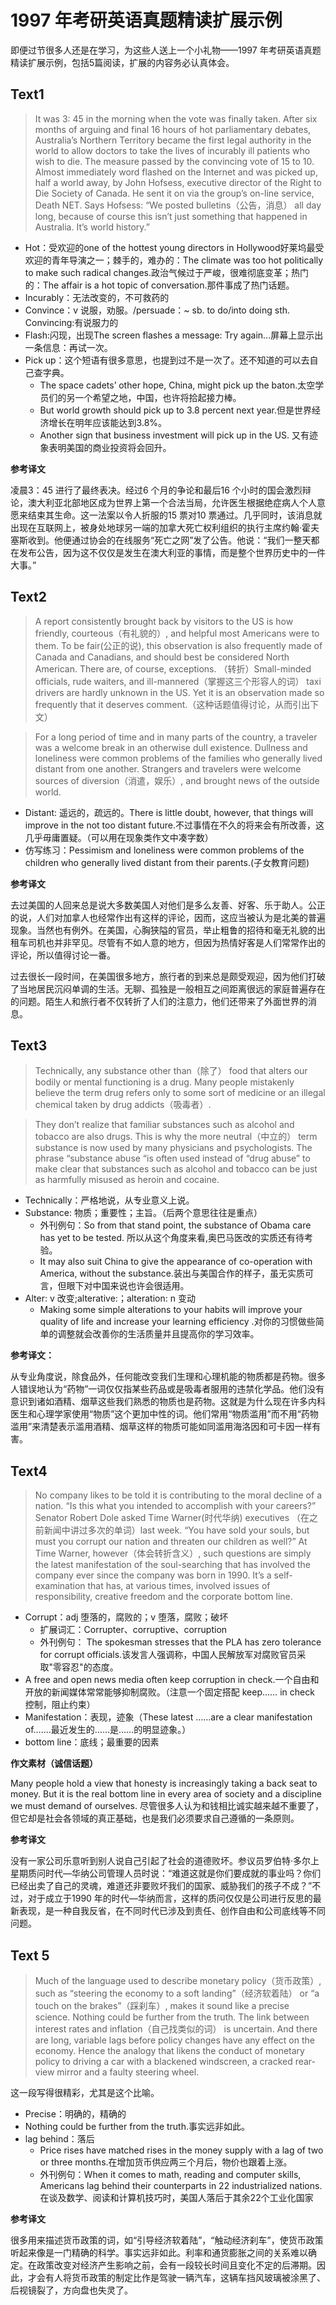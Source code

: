 # 1997 年考研英语真题精读扩展示例

即便过节很多人还是在学习，为这些人送上一个小礼物——1997 年考研英语真题精读扩展示例，包括5篇阅读，扩展的内容务必认真体会。

## Text1

> It was 3: 45 in the morning when the vote was finally taken. After six months of arguing and final 16 hours of hot parliamentary debates, Australia’s Northern Territory became the first legal authority in the world to allow doctors to take the lives of incurably ill patients who wish to die. The measure passed by the convincing vote of 15 to 10. Almost immediately word flashed on the Internet and was picked up, half a world away, by John Hofsess, executive director of the Right to Die Society of Canada. He sent it on via the group’s on-line service, Death NET. Says Hofsess: “We posted bulletins（公告，消息） all day long, because of course this isn’t just something that happened in Australia. It’s world history.”

- Hot：受欢迎的one of the hottest young directors in Hollywood好莱坞最受欢迎的青年导演之一；棘手的，难办的：The climate was too hot politically to make such radical changes.政治气候过于严峻，很难彻底变革；热门的：The affair is a hot topic of conversation.那件事成了热门话题。
- Incurably：无法改变的，不可救药的
- Convince：v 说服，劝服。/persuade：~ sb. to do/into doing sth.
  Convincing:有说服力的
- Flash:闪现，出现The screen flashes a message: Try again...屏幕上显示出一条信息：再试一次。
- Pick up：这个短语有很多意思，也提到过不是一次了。还不知道的可以去自己查字典。
  - The space cadets’ other hope, China, might pick up the baton.太空学员们的另一个希望之地，中国，也许将拾起接力棒。
  - But world growth should pick up to 3.8 percent next year.但是世界经济增长在明年应该能达到3.8%。
  - Another sign that business investment will pick up in the US. 又有迹象表明美国的商业投资将会回升。

**参考译文**

凌晨3：45 进行了最终表决。经过6 个月的争论和最后16 个小时的国会激烈辩论，澳大利亚北部地区成为世界上第一个合法当局，允许医生根据绝症病人个人意愿来结束其生命。这一法案以令人折服的15 票对10 票通过。几乎同时，该消息就出现在互联网上，被身处地球另一端的加拿大死亡权利组织的执行主席约翰·霍夫塞斯收到。他便通过协会的在线服务“死亡之网”发了公告。他说：“我们一整天都在发布公告，因为这不仅仅是发生在澳大利亚的事情，而是整个世界历史中的一件大事。”



## Text2

> A report consistently brought back by visitors to the US is how friendly, courteous（有礼貌的）, and helpful most Americans were to them. To be fair(公正的说), this observation is also frequently made of Canada and Canadians, and should best be considered North American. There are, of course, exceptions. （转折）Small-minded officials, rude waiters, and ill-mannered（掌握这三个形容人的词） taxi drivers are hardly unknown in the US. Yet it is an observation made so frequently that it deserves comment.（这种话题值得讨论，从而引出下文）



> For a long period of time and in many parts of the country, a traveler was a welcome break in an otherwise dull existence. Dullness and loneliness were common problems of the families who generally lived distant from one another. Strangers and travelers were welcome sources of diversion（消遣，娱乐）, and brought news of the outside world.



- Distant: 遥远的，疏远的。There is little doubt, however, that things will improve in the not too distant future.不过事情在不久的将来会有所改善，这几乎毋庸置疑。（可以用在现象类作文中凑字数）
- 仿写练习：Pessimism and loneliness were common problems of the children who generally lived distant from their parents.(子女教育问题)

**参考译文**

去过美国的人回来总是说大多数美国人对他们是多么友善、好客、乐于助人。公正的说，人们对加拿人也经常作出有这样的评论，因而，这应当被认为是北美的普遍现象。当然也有例外。在美国，心胸狭隘的官员，举止粗鲁的招待和毫无礼貌的出租车司机也并非罕见。尽管有不如人意的地方，但因为热情好客是人们常常作出的评论，所以值得讨论一番。

过去很长一段时间，在美国很多地方，旅行者的到来总是颇受观迎，因为他们打破了当地居民沉闷单调的生活。无聊、孤独是一般相互之间距离很远的家庭普遍存在的问题。陌生人和旅行者不仅转折了人们的注意力，他们还带来了外面世界的消息。


## Text3

> Technically, any substance other than（除了） food that alters our bodily or mental functioning is a drug. Many people mistakenly believe the term drug refers only to some sort of medicine or an illegal chemical taken by drug addicts（吸毒者）.



> They don’t realize that familiar substances such as alcohol and tobacco are also drugs. This is why the more neutral（中立的） term substance is now used by many physicians and psychologists. The phrase “substance abuse “is often used instead of “drug abuse” to make clear that substances such as alcohol and tobacco can be just as harmfully misused as heroin and cocaine.

- Technically：严格地说，从专业意义上说。
- Substance: 物质；重要性；主旨。（后两个意思往往是重点）
  - 外刊例句：So from that stand point, the substance of Obama care has yet to be tested. 所以从这个角度来看,奥巴马医改的实质还有待考验。
  - It may also suit China to give the appearance of co-operation with America, without the substance.装出与美国合作的样子，虽无实质可言，但眼下对中国来说也许会很适用。
- Alter: v 改变;alterative:；alteration: n 变动
  - Making some simple alterations to your habits will improve your quality of life and increase your learning efficiency .对你的习惯做些简单的调整就会改善你的生活质量并且提高你的学习效率。

**参考译文：**

从专业角度说，除食品外，任何能改变我们生理和心理机能的物质都是药物。很多人错误地认为“药物”一词仅仅指某些药品或是吸毒者服用的违禁化学品。他们没有意识到诸如酒精、烟草这些我们熟悉的物质也是药物。这就是为什么现在许多内科医生和心理学家使用“物质”这个更加中性的词。他们常用“物质滥用”而不用“药物滥用”来清楚表示滥用酒精、烟草这样的物质可能如同滥用海洛因和可卡因一样有害。



## Text4

> No company likes to be told it is contributing to the moral decline of a nation. “Is this what you intended to accomplish with your careers?” Senator Robert Dole asked Time Warner(时代华纳) executives （在之前新闻中讲过多次的单词）last week. “You have sold your souls, but must you corrupt our nation and threaten our children as well?” At Time Warner, however（体会转折含义）, such questions are simply the latest manifestation of the soul-searching that has involved the company ever since the company was born in 1990. It’s a self-examination that has, at various times, involved issues of responsibility, creative freedom and the corporate bottom line.



- Corrupt：adj 堕落的，腐败的；v 堕落，腐败；破坏
  - 扩展词汇：Corrupter、corruptive、corruption
  - 外刊例句： The spokesman stresses that the PLA has zero tolerance for corrupt officials.该发言人强调称，中国人民解放军对腐败官员采取"零容忍"的态度。
- A free and open news media often keep corruption in check.一个自由和开放的新闻媒体常常能够抑制腐败。（注意一个固定搭配 keep…… in check 控制，阻止约束）
- Manifestation：表现，迹象（These latest ……are a clear manifestation of…….最近发生的……是……的明显迹象。）
- bottom line：底线；最重要的因素

**作文素材（诚信话题）**

Many people hold a view that honesty is increasingly taking a back seat to money. But it is the real bottom line in every area of society and a discipline we must demand of ourselves. 尽管很多人认为和钱相比诚实越来越不重要了，但它却是社会各领域的真正基础，也是我们必须要求自己遵循的一条原则。

**参考译文**

没有一家公司乐意听到别人说自己引起了社会的道德败坏。参议员罗伯特·多尔上星期质问时代—华纳公司管理人员时说：“难道这就是你们要成就的事业吗？你们已经出卖了自己的灵魂，难道还非要败坏我们的国家、威胁我们的孩子不成？”不过，对于成立于1990 年的时代—华纳而言，这样的质问仅仅是公司进行反思的最新表现，是一种自我反省，在不同时代已涉及到责任、创作自由和公司底线等不同问题。



## Text 5

> Much of the language used to describe monetary policy（货币政策）, such as “steering the economy to a soft landing”（经济软着陆） or “a touch on the brakes”（踩刹车）, makes it sound like a precise science. Nothing could be further from the truth. The link between interest rates and inflation（自己找类似的词） is uncertain. And there are long, variable lags before policy changes have any effect on the economy. Hence the analogy that likens the conduct of monetary policy to driving a car with a blackened windscreen, a cracked rear-view mirror and a faulty steering wheel.

这一段写得很精彩，尤其是这个比喻。

- Precise：明确的，精确的
- Nothing could be further from the truth.事实远非如此。
- lag behind：落后
  - Price rises have matched rises in the money supply with a lag of two or three months.在增加货币供应两三个月后，物价也跟着上涨。
  - 外刊例句：When it comes to math, reading and computer skills, Americans lag behind their counterparts in 22 industrialized nations.在谈及数学、阅读和计算机技巧时，美国人落后于其余22个工业化国家

**参考译文**

很多用来描述货币政策的词，如“引导经济软着陆”，“触动经济刹车”，使货币政策听起来像是一门精确的科学。事实远非如此。利率和通货膨胀之间的关系难以确定。在政策改变对经济产生影响之前，会有一段较长时间且变化不定的后滞期。因此，才会有人将货币政策的制定比作是驾驶一辆汽车，这辆车挡风玻璃被涂黑了、后视镜裂了，方向盘也失灵了。